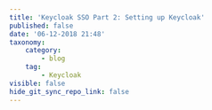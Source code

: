 ```yaml
---
title: 'Keycloak SSO Part 2: Setting up Keycloak'
published: false
date: '06-12-2018 21:48'
taxonomy:
    category:
        - blog
    tag:
        - Keycloak
visible: false
hide_git_sync_repo_link: false
---
```


